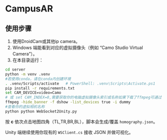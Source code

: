 # CampusAR

## 使用步骤
1) 使用DroidCam或其他ip camera。
2) Windows 端能看到对应的虚拟摄像头（例如 “Camo Studio Virtual Camera”）。
3) 在本目录运行：
```bash
cd server
python -m venv .venv
#若使用conda，请在conda内创建环境
. .venv/Scripts/activate   # PowerShell: .venv\Scripts\Activate.ps1
pip install -r requirements.txt
set CAM_DEVICE=video=Camo
# 或 set CAM_INDEX=0,需要获取你的电脑虚拟摄像头索引或名称如果下载了ffmpeg可通过
ffmpeg -hide_banner -f dshow -list_devices true -i dummy
#查看你的虚拟相机名称
python python WebSocket2Unity.py
```
按 **c** 依次点击地图四角（TL,TR,BR,BL），脚本会生成/覆盖 `homography.json`。

Unity 端继续使用你现有的 `WSClient.cs` 接收 JSON 并做可视化。
